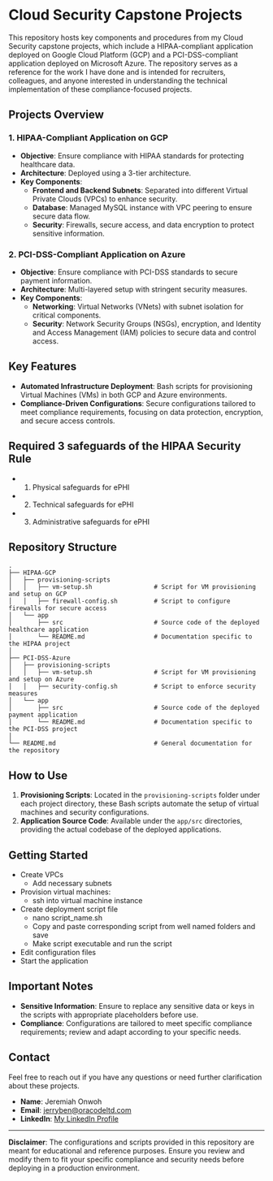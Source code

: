 # Cloud Security Capstone Projects

This repository hosts key components and procedures from my Cloud Security capstone projects, which include a HIPAA-compliant application deployed on Google Cloud Platform (GCP) and a PCI-DSS-compliant application deployed on Microsoft Azure. The repository serves as a reference for the work I have done and is intended for recruiters, colleagues, and anyone interested in understanding the technical implementation of these compliance-focused projects.

## Projects Overview

### 1\. HIPAA-Compliant Application on GCP

- **Objective**: Ensure compliance with HIPAA standards for protecting healthcare data.
- **Architecture**: Deployed using a 3-tier architecture.
- **Key Components**:
  - **Frontend and Backend Subnets**: Separated into different Virtual Private Clouds (VPCs) to enhance security.
  - **Database**: Managed MySQL instance with VPC peering to ensure secure data flow.
  - **Security**: Firewalls, secure access, and data encryption to protect sensitive information.

### 2\. PCI-DSS-Compliant Application on Azure

- **Objective**: Ensure compliance with PCI-DSS standards to secure payment information.
- **Architecture**: Multi-layered setup with stringent security measures.
- **Key Components**:
  - **Networking**: Virtual Networks (VNets) with subnet isolation for critical components.
  - **Security**: Network Security Groups (NSGs), encryption, and Identity and Access Management (IAM) policies to secure data and control access.

## Key Features

- **Automated Infrastructure Deployment**: Bash scripts for provisioning Virtual Machines (VMs) in both GCP and Azure environments.
- **Compliance-Driven Configurations**: Secure configurations tailored to meet compliance requirements, focusing on data protection, encryption, and secure access controls.

## Required 3 safeguards of the HIPAA Security Rule

- 1. Physical safeguards for ePHI
- 2. Technical safeguards for ePHI
- 3. Administrative safeguards for ePHI

## Repository Structure

```
.
├── HIPAA-GCP
│   ├── provisioning-scripts
│   │   ├── vm-setup.sh                 # Script for VM provisioning and setup on GCP
│   │   ├── firewall-config.sh          # Script to configure firewalls for secure access
│   └── app
│       ├── src                         # Source code of the deployed healthcare application
│       └── README.md                   # Documentation specific to the HIPAA project
│
├── PCI-DSS-Azure
│   ├── provisioning-scripts
│   │   ├── vm-setup.sh                 # Script for VM provisioning and setup on Azure
│   │   ├── security-config.sh          # Script to enforce security measures
│   └── app
│       ├── src                         # Source code of the deployed payment application
│       └── README.md                   # Documentation specific to the PCI-DSS project
│
└── README.md                           # General documentation for the repository
```

## How to Use

1.  **Provisioning Scripts**: Located in the `provisioning-scripts` folder under each project directory, these Bash scripts automate the setup of virtual machines and security configurations.
2.  **Application Source Code**: Available under the `app/src` directories, providing the actual codebase of the deployed applications.

## Getting Started

- Create VPCs
  - Add necessary subnets
- Provision virtual machines:
  - ssh into virtual machine instance
- Create deployment script file
  - nano script_name.sh
  - Copy and paste corresponding script from well named folders and save
  - Make script executable and run the script
- Edit configuration files
- Start the application

## Important Notes

- **Sensitive Information**: Ensure to replace any sensitive data or keys in the scripts with appropriate placeholders before use.
- **Compliance**: Configurations are tailored to meet specific compliance requirements; review and adapt according to your specific needs.

## Contact

Feel free to reach out if you have any questions or need further clarification about these projects.

- **Name**: Jeremiah Onwoh
- **Email**: jerryben@oracodeltd.com
- **LinkedIn**: [My LinkedIn Profile](https://www.linkedin.com/in/jerrybenoc)

---

**Disclaimer**: The configurations and scripts provided in this repository are meant for educational and reference purposes. Ensure you review and modify them to fit your specific compliance and security needs before deploying in a production environment.
